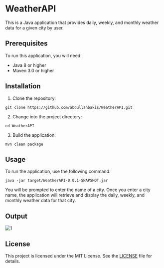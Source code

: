 # WeatherAPI
This is a Java application that provides daily, weekly, and monthly weather data for a given city by user.

## Prerequisites
To run this application, you will need:

* Java 8 or higher
* Maven 3.0 or higher
## Installation
1. Clone the repository:
```
git clone https://github.com/abdullahbakis/WeatherAPI.git
```

2. Change into the project directory:
```
cd WeatherAPI
```

3. Build the application:
```
mvn clean package
```

## Usage
To run the application, use the following command:

```
java -jar target/WeatherAPI-0.0.1-SNAPSHOT.jar
```

You will be prompted to enter the name of a city. Once you enter a city name, the application will retrieve and display the daily, weekly, and monthly weather data for that city.

## Output
![1](https://user-images.githubusercontent.com/99887425/220771806-dea2635a-1661-4179-b77a-df8a116e508b.jpg)

## License
This project is licensed under the MIT License. See the [LICENSE](https://github.com/abdullahbakis/WeatherAPI/blob/master/LICENCE) file for details.
